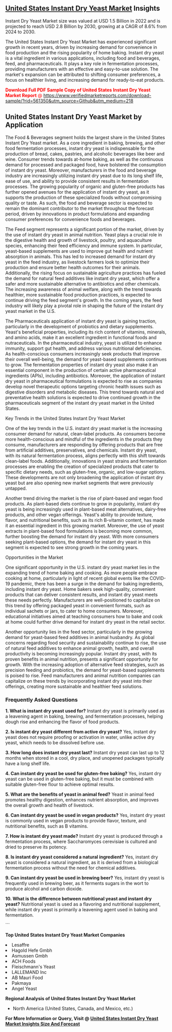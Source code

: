 <h2><a href="https://www.verifiedmarketreports.com/download-sample/?rid=561350&amp;utm_source=Github&amp;utm_medium=218" target="_blank">United States Instant Dry Yeast Market</a> Insights</h2><p>Instant Dry Yeast Market size was valued at USD 1.5 Billion in 2022 and is projected to reach USD 2.8 Billion by 2030, growing at a CAGR of 8.6% from 2024 to 2030.</p><p> <p>The United States Instant Dry Yeast Market has experienced significant growth in recent years, driven by increasing demand for convenience in food production and the rising popularity of home baking. Instant dry yeast is a vital ingredient in various applications, including food and beverages, feed, and pharmaceuticals. It plays a key role in fermentation processes, providing manufacturers with an effective and easy-to-use solution. The market's expansion can be attributed to shifting consumer preferences, a focus on healthier living, and increasing demand for ready-to-eat products. <p><span class=""><span style="color: #ff0000;"><strong>Download Full PDF Sample Copy of United States Instant Dry Yeast Market Report</strong> @ </span><a href="https://www.verifiedmarketreports.com/download-sample/?rid=561350&amp;utm_source=Github&amp;utm_medium=218" target="_blank">https://www.verifiedmarketreports.com/download-sample/?rid=561350&amp;utm_source=Github&amp;utm_medium=218</a></span></p></p> <h2>United States Instant Dry Yeast Market by Application</h2> <p>The Food & Beverages segment holds the largest share in the United States Instant Dry Yeast market. As a core ingredient in baking, brewing, and other food fermentation processes, instant dry yeast is indispensable for the production of bread, cakes, pastries, and alcoholic beverages like beer and wine. Consumer trends towards at-home baking, as well as the continuous demand for processed and packaged food, have bolstered the consumption of instant dry yeast. Moreover, manufacturers in the food and beverage industry are increasingly utilizing instant dry yeast due to its long shelf life, ease of use, and ability to provide consistent results in fermentation processes. The growing popularity of organic and gluten-free products has further opened avenues for the application of instant dry yeast, as it supports the production of these specialized foods without compromising quality or taste. As such, the food and beverage sector is expected to remain the dominant contributor to the market throughout the forecast period, driven by innovations in product formulations and expanding consumer preferences for convenience foods and beverages.</p> <p>The Feed segment represents a significant portion of the market, driven by the use of instant dry yeast in animal nutrition. Yeast plays a crucial role in the digestive health and growth of livestock, poultry, and aquaculture species, enhancing their feed efficiency and immune system. In particular, yeast-based supplements are used to improve gut health and nutrient absorption in animals. This has led to increased demand for instant dry yeast in the feed industry, as livestock farmers look to optimize their production and ensure better health outcomes for their animals. Additionally, the rising focus on sustainable agriculture practices has fueled the demand for natural feed additives like instant dry yeast, which offer a safer and more sustainable alternative to antibiotics and other chemicals. The increasing awareness of animal welfare, along with the trend towards healthier, more sustainable food production practices, is expected to continue driving the feed segment's growth. In the coming years, the feed industry will likely play a pivotal role in shaping the future of the instant dry yeast market in the U.S.</p> <p>The Pharmaceuticals application of instant dry yeast is gaining traction, particularly in the development of probiotics and dietary supplements. Yeast's beneficial properties, including its rich content of vitamins, minerals, and amino acids, make it an excellent ingredient in functional foods and nutraceuticals. In the pharmaceutical industry, yeast is utilized to enhance immunity, support gut health, and address various nutritional deficiencies. As health-conscious consumers increasingly seek products that improve their overall well-being, the demand for yeast-based supplements continues to grow. The fermentation properties of instant dry yeast also make it an essential component in the production of certain active pharmaceutical ingredients (APIs), including antibiotics. Moreover, the application of instant dry yeast in pharmaceutical formulations is expected to rise as companies develop novel therapeutic options targeting chronic health issues such as digestive disorders and metabolic diseases. This trend towards natural and preventative health solutions is expected to drive continued growth in the pharmaceuticals segment of the instant dry yeast market in the United States.</p> <p>Key Trends in the United States Instant Dry Yeast Market</p> <p>One of the key trends in the U.S. instant dry yeast market is the increasing consumer demand for natural, clean-label products. As consumers become more health-conscious and mindful of the ingredients in the products they consume, manufacturers are responding by offering products that are free from artificial additives, preservatives, and chemicals. Instant dry yeast, with its natural fermentation process, aligns perfectly with this shift towards clean-label foods. Additionally, innovations in yeast strains and fermentation processes are enabling the creation of specialized products that cater to specific dietary needs, such as gluten-free, organic, and low-sugar options. These developments are not only broadening the application of instant dry yeast but are also opening new market segments that were previously untapped.</p> <p>Another trend driving the market is the rise of plant-based and vegan food products. As plant-based diets continue to grow in popularity, instant dry yeast is being increasingly used in plant-based meat alternatives, dairy-free products, and other vegan offerings. Yeast's ability to provide texture, flavor, and nutritional benefits, such as its rich B-vitamin content, has made it an essential ingredient in this growing market. Moreover, the use of yeast extracts in plant-based food formulations is becoming more common, further boosting the demand for instant dry yeast. With more consumers seeking plant-based options, the demand for instant dry yeast in this segment is expected to see strong growth in the coming years.</p> <p>Opportunities in the Market</p> <p>One significant opportunity in the U.S. instant dry yeast market lies in the expanding trend of home baking and cooking. As more people embrace cooking at home, particularly in light of recent global events like the COVID-19 pandemic, there has been a surge in the demand for baking ingredients, including instant dry yeast. Home bakers seek high-quality, convenient products that can deliver consistent results, and instant dry yeast meets these needs perfectly. Manufacturers are well-positioned to capitalize on this trend by offering packaged yeast in convenient formats, such as individual sachets or jars, to cater to home consumers. Moreover, educational initiatives aimed at teaching consumers how to bake and cook at home could further drive demand for instant dry yeast in the retail sector.</p> <p>Another opportunity lies in the feed sector, particularly in the growing demand for yeast-based feed additives in animal husbandry. As global concerns regarding food security and sustainability continue to rise, the use of natural feed additives to enhance animal growth, health, and overall productivity is becoming increasingly popular. Instant dry yeast, with its proven benefits in animal nutrition, presents a significant opportunity for growth. With the increasing adoption of alternative feed strategies, such as precision feeding and probiotics, the demand for yeast-based supplements is poised to rise. Feed manufacturers and animal nutrition companies can capitalize on these trends by incorporating instant dry yeast into their offerings, creating more sustainable and healthier feed solutions.</p> <h3>Frequently Asked Questions</h3> <p><strong>1. What is instant dry yeast used for?</strong> Instant dry yeast is primarily used as a leavening agent in baking, brewing, and fermentation processes, helping dough rise and enhancing the flavor of food products.</p> <p><strong>2. Is instant dry yeast different from active dry yeast?</strong> Yes, instant dry yeast does not require proofing or activation in water, unlike active dry yeast, which needs to be dissolved before use.</p> <p><strong>3. How long does instant dry yeast last?</strong> Instant dry yeast can last up to 12 months when stored in a cool, dry place, and unopened packages typically have a long shelf life.</p> <p><strong>4. Can instant dry yeast be used for gluten-free baking?</strong> Yes, instant dry yeast can be used in gluten-free baking, but it must be combined with suitable gluten-free flour to achieve optimal results.</p> <p><strong>5. What are the benefits of yeast in animal feed?</strong> Yeast in animal feed promotes healthy digestion, enhances nutrient absorption, and improves the overall growth and health of livestock.</p> <p><strong>6. Can instant dry yeast be used in vegan products?</strong> Yes, instant dry yeast is commonly used in vegan products to provide flavor, texture, and nutritional benefits, such as B vitamins.</p> <p><strong>7. How is instant dry yeast made?</strong> Instant dry yeast is produced through a fermentation process, where Saccharomyces cerevisiae is cultured and dried to preserve its potency.</p> <p><strong>8. Is instant dry yeast considered a natural ingredient?</strong> Yes, instant dry yeast is considered a natural ingredient, as it is derived from a biological fermentation process without the need for chemical additives.</p> <p><strong>9. Can instant dry yeast be used in brewing beer?</strong> Yes, instant dry yeast is frequently used in brewing beer, as it ferments sugars in the wort to produce alcohol and carbon dioxide.</p> <p><strong>10. What is the difference between nutritional yeast and instant dry yeast?</strong> Nutritional yeast is used as a flavoring and nutritional supplement, while instant dry yeast is primarily a leavening agent used in baking and fermentation.</p> ```</p><p><strong>Top United States Instant Dry Yeast Market Companies</strong></p><div data-test-id=""><p><li>Lesaffre</li><li> Hagold Hefe Gmbh</li><li> Asmussen Gmbh</li><li> ACH Foods</li><li> Fleischmann's Yeast</li><li> LALLEMAND Inc</li><li> AB Mauri Food</li><li> Pakmaya</li><li> Angel Yeast</li></p><div><strong>Regional Analysis of&nbsp;United States Instant Dry Yeast Market</strong></div><ul><li dir="ltr"><p dir="ltr">North America&nbsp;(United States, Canada, and Mexico, etc.)</p></li></ul><p><strong>For More Information or Query, Visit @&nbsp;</strong><strong><a href="https://www.verifiedmarketreports.com/product/instant-dry-yeast-market-size-and-forecast/?utm_source=Github&amp;utm_medium=218" target="_blank">United States Instant Dry Yeast Market Insights Size And Forecast</a></strong></p></div>
